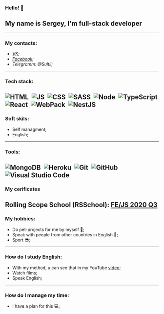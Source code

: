 ### Hello! 👋 
## My name is Sergey, I'm full-stack developer
---
### My contacts:
* _[VK](https://vk.com/sr233);_
* _[Facebook](https://www.facebook.com/sergey.saltanov);_
* _Telegramm: @Sultii;_
---
### Tech stack:
![HTML](https://img.shields.io/badge/-HTML-333333?style=flat&logo=HTML5&logoColor=E34F26)&nbsp;
![JS](https://img.shields.io/badge/-JavaScript-333333?style=flat&logo=javascript)&nbsp;
![CSS](https://img.shields.io/badge/-CSS-333333?style=flat&logo=CSS3&logoColor=1572B6)&nbsp;
![SASS](https://img.shields.io/badge/-SASS-333333?style=flat&logo=SASS)&nbsp;
![Node](https://img.shields.io/badge/-Node-333333?style=flat&logo=bootstrap&logoColor=Node)&nbsp;
![TypeScript](https://img.shields.io/badge/-TypeScript-333333?style=flat&logo=TypeScript&logoColor=007ACC)
![React](https://img.shields.io/badge/-React-333333?style=flat&logo=react)&nbsp;
![WebPack](https://img.shields.io/badge/-WebPack-333333?style=flat&logo=WebPack)&nbsp;
![NestJS](https://img.shields.io/badge/-Nestjs-333333?style=flat&logo=Nestjs)&nbsp;
---
### Soft skils:
* Self managment;
* English;
---
### Tools:
![MongoDB](https://img.shields.io/badge/-MongoDB-333333?style=flat&logo=MongoDB)&nbsp;
![Heroku](https://img.shields.io/badge/-Heroku-333333?style=flat&logo=Heroku)&nbsp;
![Git](https://img.shields.io/badge/-Git-333333?style=flat&logo=git)&nbsp;
![GitHub](https://img.shields.io/badge/-GitHub-333333?style=flat&logo=github)&nbsp;
![Visual Studio Code](https://img.shields.io/badge/-Visual%20Studio%20Code-333333?style=flat&logo=visual-studio-code&logoColor=007ACC)&nbsp;
---
### My cerificates
Rolling Scope School (RSSchool):
[FE/JS 2020 Q3](https://app.rs.school/certificate/5md9ye5j)
---
### My hobbies:
* Do pet-projects for me by myself :heartbeat:;
* Speak with people from other countries in English :dizzy:;
* Sport :sunglasses:;
---
### How do I study English:
* With my method, u can see that in my YouTube [video](https://www.youtube.com/watch?v=e9f09M-YeaM);
* Watch films;
* Speak English;
---
### How do I manage my time:
* I have a plan for this :computer:; 
<!--
**Srr233/Srr233** is a ✨ _special_ ✨ repository because its `README.md` (this file) appears on your GitHub profile.

Here are some ideas to get you started:

- 🔭 I’m currently working on ...
- 🌱 I’m currently learning ...
- 👯 I’m looking to collaborate on ...
- 🤔 I’m looking for help with ...
- 💬 Ask me about ...
- 📫 How to reach me: ...
- 😄 Pronouns: ...
- ⚡ Fun fact: ...
-->
